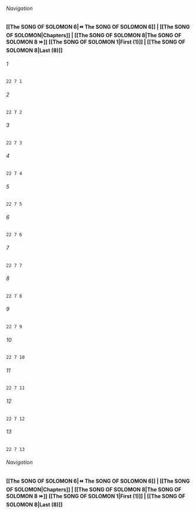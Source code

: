 
###### Navigation
**[[The SONG OF SOLOMON 6|⏪ The SONG OF SOLOMON 6]] | [[The SONG OF SOLOMON|Chapters]] | [[The SONG OF SOLOMON 8|The SONG OF SOLOMON 8 ⏩]]**
**[[The SONG OF SOLOMON 1|First (1)]] | [[The SONG OF SOLOMON 8|Last (8)]]**

###### 1
``` verse
22 7 1 
```
###### 2
``` verse
22 7 2 
```
###### 3
``` verse
22 7 3 
```
###### 4
``` verse
22 7 4 
```
###### 5
``` verse
22 7 5 
```
###### 6
``` verse
22 7 6 
```
###### 7
``` verse
22 7 7 
```
###### 8
``` verse
22 7 8 
```
###### 9
``` verse
22 7 9 
```
###### 10
``` verse
22 7 10 
```
###### 11
``` verse
22 7 11 
```
###### 12
``` verse
22 7 12 
```
###### 13
``` verse
22 7 13 
```

###### Navigation
**[[The SONG OF SOLOMON 6|⏪ The SONG OF SOLOMON 6]] | [[The SONG OF SOLOMON|Chapters]] | [[The SONG OF SOLOMON 8|The SONG OF SOLOMON 8 ⏩]]**
**[[The SONG OF SOLOMON 1|First (1)]] | [[The SONG OF SOLOMON 8|Last (8)]]**

